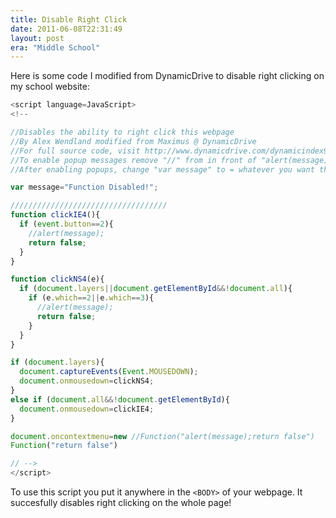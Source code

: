 ```yaml
---
title: Disable Right Click
date: 2011-06-08T22:31:49
layout: post
era: "Middle School"
---
```


Here is some code I modified from DynamicDrive to disable right clicking on my school website:

```js
<script language=JavaScript>
<!--

//Disables the ability to right click this webpage
//By Alex Wendland modified from Maximus @ DynamicDrive
//For full source code, visit http://www.dynamicdrive.com/dynamicindex9/noright.htm
//To enable popup messages remove "//" from in front of "alert(message);"
//After enabling popups, change "var message" to = whatever you want the popup to say

var message="Function Disabled!";

///////////////////////////////////
function clickIE4(){
  if (event.button==2){
    //alert(message);
    return false;
  }
}

function clickNS4(e){
  if (document.layers||document.getElementById&&!document.all){
    if (e.which==2||e.which==3){
      //alert(message);
      return false;
    }
  }
}

if (document.layers){
  document.captureEvents(Event.MOUSEDOWN);
  document.onmousedown=clickNS4;
}
else if (document.all&&!document.getElementById){
  document.onmousedown=clickIE4;
}

document.oncontextmenu=new //Function("alert(message);return false")
Function("return false")

// --> 
</script>
```

To use this script you put it anywhere in the `<BODY>` of your webpage. It succesfully disables right clicking on the whole page!
